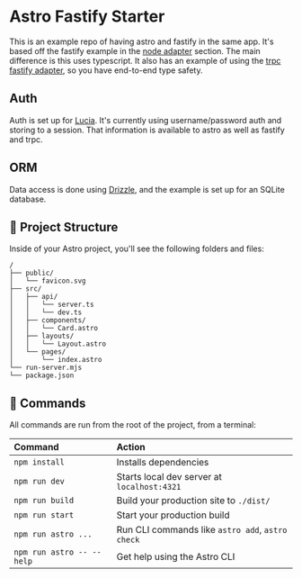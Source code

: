 # Astro Fastify Starter

This is an example repo of having astro and fastify in the same app.
It's based off the fastify example in the
[node adapter](https://docs.astro.build/en/guides/integrations-guide/node/#middleware) section.
The main difference is this uses typescript. It also has an example of using the
[trpc fastify adapter](https://trpc.io/docs/server/adapters/fastify), so you have end-to-end type safety.

## Auth

Auth is set up for [Lucia](https://lucia-auth.com/).
It's currently using username/password auth and storing to a session.
That information is available to astro as well as fastify and trpc.

## ORM

Data access is done using [Drizzle](https://orm.drizzle.team/), and the example is set up for an SQLite database.

## 🚀 Project Structure

Inside of your Astro project, you'll see the following folders and files:

```text
/
├── public/
│   └── favicon.svg
├── src/
│   ├── api/
│   │   └── server.ts
│   │   └── dev.ts
│   ├── components/
│   │   └── Card.astro
│   ├── layouts/
│   │   └── Layout.astro
│   └── pages/
│       └── index.astro
└── run-server.mjs
└── package.json
```

## 🧞 Commands

All commands are run from the root of the project, from a terminal:

| Command                   | Action                                           |
| :------------------------ | :----------------------------------------------- |
| `npm install`             | Installs dependencies                            |
| `npm run dev`             | Starts local dev server at `localhost:4321`      |
| `npm run build`           | Build your production site to `./dist/`          |
| `npm run start`           | Start your production build                      |
| `npm run astro ...`       | Run CLI commands like `astro add`, `astro check` |
| `npm run astro -- --help` | Get help using the Astro CLI                     |
